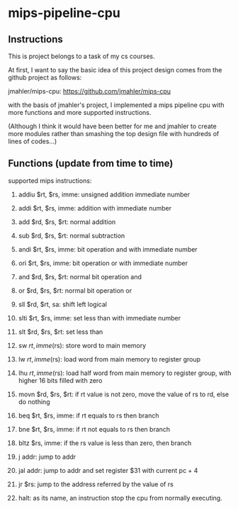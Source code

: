 # mips-pipeline-cpu

## Instructions
This is project belongs to a task of my cs courses.

At first, I want to say the basic idea of this project design comes from the github project as follows:

jmahler/mips-cpu: https://github.com/jmahler/mips-cpu

with the basis of jmahler's project, I implemented a mips pipeline cpu with more functions and more supported instructions.

(Although I think it would have been better for me and jmahler to create more modules rather than smashing the top design file with hundreds of lines of codes...)

## Functions (update from time to time)

supported mips instructions:
1. addiu $rt, $rs, imme: unsigned addition immediate number

2. addi $rt, $rs, imme: addition with immediate number

3. add $rd, $rs, $rt: normal addition

4. sub $rd, $rs, $rt: normal subtraction

5. andi $rt, $rs, imme: bit operation and with immediate number

6. ori $rt, $rs, imme: bit operation or with immediate number

7. and $rd, $rs, $rt: normal bit operation and

8. or $rd, $rs, $rt: normal bit operation or

9. sll $rd, $rt, sa: shift left logical 

10. slti $rt, $rs, imme: set less than with immediate number

11. slt $rd, $rs, $rt: set less than

12. sw $rt, imme($rs): store word to main memory

13. lw $rt, imme($rs): load word from main memory to register group

14. lhu $rt, imme($rs): load half word from main memory to register group, with higher 16 bits filled with zero 

15. movn $rd, $rs, $rt: if rt value is not zero, move the value of rs to rd, else do nothing

16. beq $rt, $rs, imme: if rt equals to rs then branch 

17. bne $rt, $rs, imme: if rt not equals to rs then branch

18. bltz $rs, imme: if the rs value is less than zero, then branch

19. j addr: jump to addr

20. jal addr: jump to addr and set register $31 with current pc + 4

21. jr $rs: jump to the address referred by the value of rs

22. halt: as its name, an instruction stop the cpu from normally executing.

